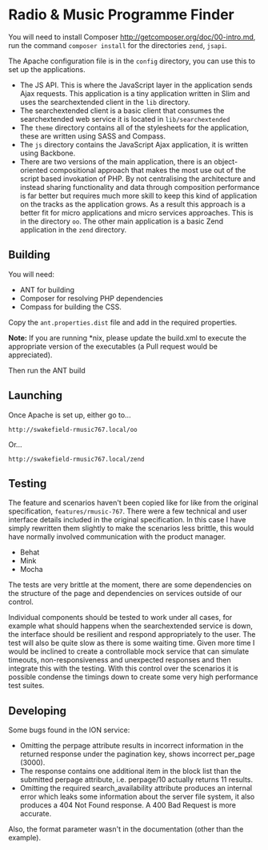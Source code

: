 # Radio & Music Programme Finder

You will need to install Composer http://getcomposer.org/doc/00-intro.md, run
the command `composer install` for the directories `zend`, `jsapi`.

The Apache configuration file is in the `config` directory, you can use this
to set up the applications.

- The JS API. This is where the JavaScript layer in the application sends Ajax
  requests. This application is a tiny application written in Slim and uses the
  searchextended client in the `lib` directory.
- The searchextended client is a basic client that consumes the searchextended
  web service it is located in `lib/searchextended`
- The `theme` directory contains all of the stylesheets for the application,
  these are written using SASS and Compass.
- The `js` directory contains the JavaScript Ajax application, it is written
  using Backbone.
- There are two versions of the main application, there is an object-oriented
  compositional approach that makes the most use out of the script based 
  invokation of PHP. By not centralising the architecture and instead sharing
  functionality and data through composition performance is far better but 
  requires much more skill to keep this kind of application on the tracks as
  the application grows. As a result this approach is a better fit for micro
  applications and micro services approaches. This is in the directory `oo`. 
  The other main application is a basic Zend application in the `zend` 
  directory.

## Building

You will need:

- ANT for building
- Composer for resolving PHP dependencies
- Compass for building the CSS. 

Copy the `ant.properties.dist` file and add in the required properties.

**Note:** If you are running *nix, please update the build.xml to execute the 
appropriate version of the executables (a Pull request would be appreciated). 

Then run the ANT build

## Launching

Once Apache is set up, either go to...

	http://swakefield-rmusic767.local/oo

Or...
	
	http://swakefield-rmusic767.local/zend

## Testing

The feature and scenarios haven't been copied like for like from the original
specification, `features/rmusic-767`. There were a few technical and user 
interface details included in the original specification. In this case I have
simply rewritten them slightly to make the scenarios less brittle, this would
have normally involved communication with the product manager.

- Behat
- Mink
- Mocha

The tests are very brittle at the moment, there are some dependencies on the 
structure of the page and dependencies on services outside of our control. 

Individual components should be tested to work under all cases, for example what
should happens when the searchextended service is down, the interface should be 
resilient and respond appropriately to the user. The test will also be quite 
slow as there is some waiting time. Given more time I would be inclined to 
create a controllable mock service that can simulate timeouts, 
non-responsiveness and unexpected responses and then integrate this with the 
testing. With this control over the scenarios it is possible condense the 
timings down to create some very high performance test suites.

## Developing

Some bugs found in the ION service:

- Omitting the perpage attribute results in incorrect information in the 
  returned response under the pagination key, shows incorrect per_page (3000).
- The response contains one additional item in the block list than the submitted
  perpage attribute, i.e. perpage/10 actually returns 11 results.
- Omitting the required search_availability attribute produces an internal error
  which leaks some information about the server file system, it also produces a
  404 Not Found response. A 400 Bad Request is more accurate.

Also, the format parameter wasn't in the documentation (other than the example).